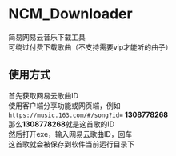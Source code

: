 # NCM_Downloader
简易网易云音乐下载工具  
可绕过付费下载歌曲（不支持需要vip才能听的曲子）  

## 使用方式  
首先获取网易云歌曲ID  
使用客户端分享功能或网页端，例如  
`https://music.163.com/#/song?id=`
**1308778268**  
那么**1308778268**就是这首歌的ID  
然后打开exe，输入网易云歌曲ID，回车  
这首歌就会被保存到软件当前运行目录下  
